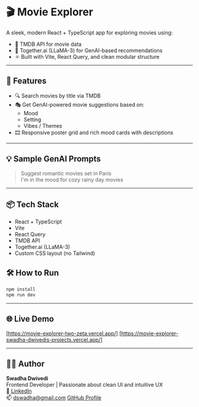 # 🎬 Movie Explorer

A sleek, modern React + TypeScript app for exploring movies using:

- 🧠 TMDB API for movie data
- 🤖 Together.ai (LLaMA-3) for GenAI-based recommendations
- ⚛️ Built with Vite, React Query, and clean modular structure

---

## 🚀 Features

- 🔍 Search movies by title via TMDB
- 🎭 Get GenAI-powered movie suggestions based on:
  - Mood
  - Setting
  - Vibes / Themes
- 🎞️ Responsive poster grid and rich mood cards with descriptions

---

## 💡 Sample GenAI Prompts

> Suggest romantic movies set in Paris  
> I'm in the mood for cozy rainy day movies

---

## 📦 Tech Stack

- React + TypeScript
- Vite
- React Query
- TMDB API
- Together.ai (LLaMA-3)
- Custom CSS layout (no Tailwind)

## 🛠 How to Run

```bash
npm install
npm run dev
```

---

## 🌐 Live Demo

[https://movie-explorer-two-zeta.vercel.app/]
[https://movie-explorer-swadha-dwivedis-projects.vercel.app/]

---

## 🧑‍💻 Author

**Swadha Dwivedi**  
Frontend Developer | Passionate about clean UI and intuitive UX  
🔗 [LinkedIn](https://www.linkedin.com/in/swadhadwivedi)  
📫 dswadha@gmail.com
[GitHub Profile](https://github.com/swadhadwivedi)
